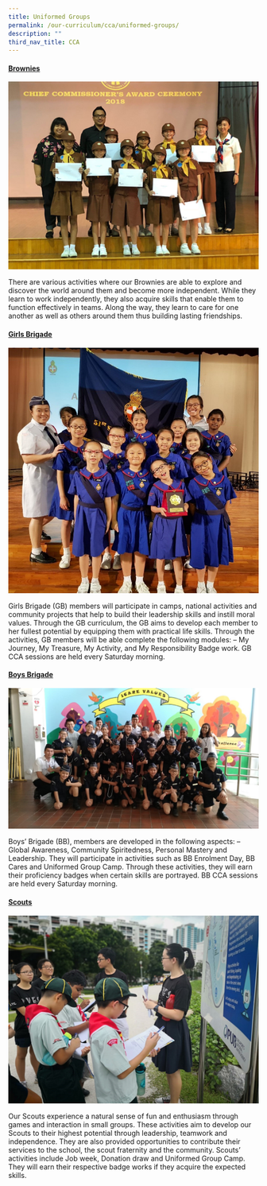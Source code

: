 ```yaml
---
title: Uniformed Groups
permalink: /our-curriculum/cca/uniformed-groups/
description: ""
third_nav_title: CCA
---
```


<h4><strong><span style="text-decoration: underline;">Brownies</span></strong></h4>
<img src="/images/brownies.jpg">
<p>There are various activities where our Brownies are able to explore and discover the world around them and become more independent. While they learn to work independently, they also acquire skills that enable them to function effectively in teams. Along the way, they learn to care for one another as well as others around them thus building lasting friendships.</p>
<h4><strong><span style="text-decoration: underline;">Girls Brigade</span></strong></h4>
<img src="/images/girls-brigade.jpg">
<p>Girls Brigade (GB) members will participate in camps, national activities and community projects that help to build their leadership skills and instill moral values. Through the GB curriculum, the GB aims to develop each member to her fullest potential by equipping them with practical life skills. Through the activities, GB members will be able complete the following modules: &ndash; My Journey, My Treasure, My Activity, and My Responsibility Badge work. GB CCA sessions are held every Saturday morning.</p>
<h4><strong><span style="text-decoration: underline;">Boys Brigade</span></strong></h4>
<img src="/images/boys-brigade.jpg">
<p>Boys&rsquo; Brigade (BB), members are developed in the following aspects: &ndash; Global Awareness, Community Spiritedness, Personal Mastery and Leadership. They will participate in activities such as BB Enrolment Day, BB Cares and Uniformed Group Camp. Through these activities, they will earn their proficiency badges when certain skills are portrayed. BB CCA sessions are held every Saturday morning.</p>
<h4><strong><span style="text-decoration: underline;">Scouts</span></strong></h4>
<img src="/images/scouts.jpg">
<p>Our Scouts experience a natural sense of fun and enthusiasm through games and interaction in small groups. These activities aim to develop our Scouts to their highest potential through leadership, teamwork and independence. They are also provided opportunities to contribute their services to the school, the scout fraternity and the community. Scouts&rsquo; activities include Job week, Donation draw and Uniformed Group Camp. They will earn their respective badge works if they acquire the expected skills.</p>